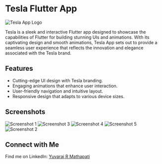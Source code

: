 # Tesla Flutter App

![Tesla App Logo](teslaa.png) 

Tesla is a sleek and interactive Flutter app designed to showcase the capabilities of Flutter for building stunning UIs and animations. With its captivating design and smooth animations, Tesla App sets out to provide a seamless user experience that reflects the innovation and elegance associated with the Tesla brand.

## Features

- Cutting-edge UI design with Tesla branding.
- Engaging animations that enhance user interaction.
- User-friendly navigation and intuitive layout.
- Responsive design that adapts to various device sizes.

## Screenshots

![Screenshot 1](assets/images/screenshot1.jpg)
![Screenshot 3](assets/images/screenshot2.jpg)
![Screenshot 4](assets/images/screenshot3.jpg)
![Screenshot 5](assets/images/screenshot4.jpg)
![Screenshot 2](assets/images/screenshot5.jpg)


## Connect with Me
Find me on LinkedIn: [Yuvaraj R Mathapati](https://www.linkedin.com/in/yuvaraj-mathapati-522928212)



